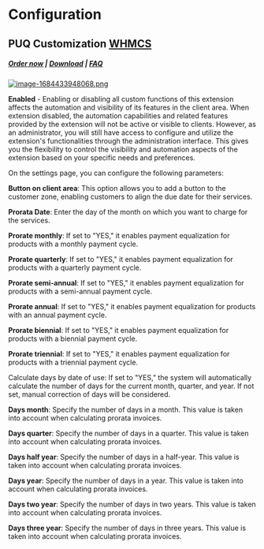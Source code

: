 # Configuration

## PUQ Customization **[WHMCS](https://puqcloud.com/link.php?id=77)**

#####  [Order now](https://puqcloud.com/whmcs-addon-puq-customization.php) | [Download](https://download.puqcloud.com/WHMCS/addons/PUQ-Customization/) | [FAQ](https://faq.puqcloud.com/)

[![image-1684433948068.png](https://doc.puq.info/uploads/images/gallery/2023-05/scaled-1680-/image-1684433948068.png)](https://doc.puq.info/uploads/images/gallery/2023-05/image-1684433948068.png)

**Enabled** - Enabling or disabling all custom functions of this extension affects the automation and visibility of its features in the client area. When extension disabled, the automation capabilities and related features provided by the extension will not be active or visible to clients. However, as an administrator, you will still have access to configure and utilize the extension's functionalities through the administration interface. This gives you the flexibility to control the visibility and automation aspects of the extension based on your specific needs and preferences.

On the settings page, you can configure the following parameters:

**Button on client area**: This option allows you to add a button to the customer zone, enabling customers to align the due date for their services.

**Prorata Date**: Enter the day of the month on which you want to charge for the services.

**Prorate monthly**: If set to "YES," it enables payment equalization for products with a monthly payment cycle.

**Prorate quarterly**: If set to "YES," it enables payment equalization for products with a quarterly payment cycle.

**Prorate semi-annual**: If set to "YES," it enables payment equalization for products with a semi-annual payment cycle.

**Prorate annual**: If set to "YES," it enables payment equalization for products with an annual payment cycle.

**Prorate biennial**: If set to "YES," it enables payment equalization for products with a biennial payment cycle.

**Prorate triennial**: If set to "YES," it enables payment equalization for products with a triennial payment cycle.

Calculate days by date of use: If set to "YES," the system will automatically calculate the number of days for the current month, quarter, and year. If not set, manual correction of days will be considered.

**Days month**: Specify the number of days in a month. This value is taken into account when calculating prorata invoices.

**Days quarter**: Specify the number of days in a quarter. This value is taken into account when calculating prorata invoices.

**Days half year**: Specify the number of days in a half-year. This value is taken into account when calculating prorata invoices.

**Days year**: Specify the number of days in a year. This value is taken into account when calculating prorata invoices.

**Days two year**: Specify the number of days in two years. This value is taken into account when calculating prorata invoices.

**Days three year**: Specify the number of days in three years. This value is taken into account when calculating prorata invoices.
